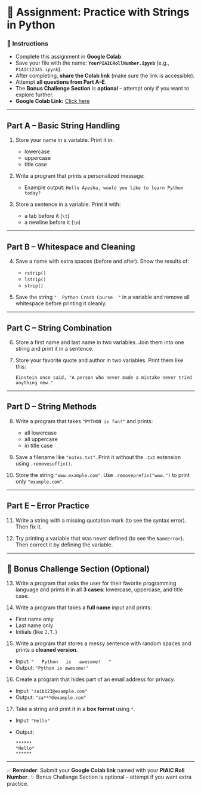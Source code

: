 # 📝 Assignment: Practice with Strings in Python

### 📌 Instructions

- Complete this assignment in **Google Colab**.
- Save your file with the name: **`YourPIAICRollNumber.ipynb`** (e.g., `PIAIC12345.ipynb`).
- After completing, **share the Colab link** (make sure the link is accessible).
- Attempt **all questions from Part A–E**.
- The **Bonus Challenge Section** is **optional** – attempt only if you want to explore further.
- **Google Colab Link:** [Click here](https://colab.research.google.com/drive/1A3Abrwi6gWZ1CgBgDZLBe3czRZ38BP3P?usp=sharing)

---

## Part A – Basic String Handling

1. Store your name in a variable. Print it in:

   - lowercase
   - uppercase
   - title case

2. Write a program that prints a personalized message:

   - Example output: `Hello Ayesha, would you like to learn Python today?`

3. Store a sentence in a variable. Print it with:

   - a tab before it (`\t`)
   - a newline before it (`\n`)

---

## Part B – Whitespace and Cleaning

4. Save a name with extra spaces (before and after). Show the results of:

   - `rstrip()`
   - `lstrip()`
   - `strip()`

5. Save the string `"  Python Crash Course  "` in a variable and remove all whitespace before printing it cleanly.

---

## Part C – String Combination

6. Store a first name and last name in two variables. Join them into one string and print it in a sentence.

7. Store your favorite quote and author in two variables. Print them like this:

   ```
   Einstein once said, "A person who never made a mistake never tried anything new."
   ```

---

## Part D – String Methods

8. Write a program that takes `"PYTHON is fun!"` and prints:

   - all lowercase
   - all uppercase
   - in title case

9. Save a filename like `"notes.txt"`. Print it without the `.txt` extension using `.removesuffix()`.

10. Store the string `"www.example.com"`. Use `.removeprefix("www.")` to print only `"example.com"`.

---

## Part E – Error Practice

11. Write a string with a missing quotation mark (to see the syntax error). Then fix it.

12. Try printing a variable that was never defined (to see the `NameError`). Then correct it by defining the variable.

---

## 🌟 Bonus Challenge Section (Optional)

13. Write a program that asks the user for their favorite programming language and prints it in all **3 cases**: lowercase, uppercase, and title case.

14. Write a program that takes a **full name** input and prints:

- First name only
- Last name only
- Initials (like `J.T.`)

15. Write a program that stores a messy sentence with random spaces and prints a **cleaned version**.

- Input: `"   Python   is   awesome!   "`
- Output: `"Python is awesome!"`

16. Create a program that hides part of an email address for privacy.

- Input: `"zaib123@example.com"`
- Output: `"za***@example.com"`

17. Take a string and print it in a **box format** using `*`.

- Input: `"Hello"`
- Output:

  ```
  ******
  *Hello*
  ******
  ```

---

✅ **Reminder**: Submit your **Google Colab link** named with your **PIAIC Roll Number**.
✨ Bonus Challenge Section is optional – attempt if you want extra practice.
